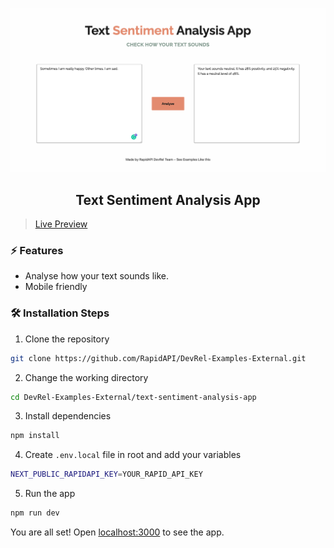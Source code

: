 ![cover](assets/cover.png)

<div align="center">
	<h2>Text Sentiment Analysis App</h2>
</div>

>[Live Preview](https://rapidapi-text-sentiment-analysis-app.vercel.app/)

### ⚡️ Features

- Analyse how your text sounds like.
- Mobile friendly

### 🛠️ Installation Steps

1. Clone the repository

```bash
git clone https://github.com/RapidAPI/DevRel-Examples-External.git
```

2. Change the working directory

```bash
cd DevRel-Examples-External/text-sentiment-analysis-app
```

3. Install dependencies

```bash
npm install
```

4. Create `.env.local` file in root and add your variables

```bash
NEXT_PUBLIC_RAPIDAPI_KEY=YOUR_RAPID_API_KEY
```

5. Run the app

```bash
npm run dev
```

You are all set! Open [localhost:3000](http://localhost:3000/) to see the app.
